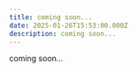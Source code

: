 ```yaml
---
title: coming soon...
date: 2025-01-26T15:53:00.000Z
description: coming soon...
---
```

coming soon...
